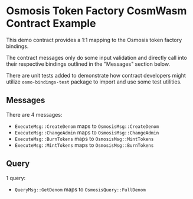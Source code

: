 # Osmosis Token Factory CosmWasm Contract Example

This demo contract provides a 1:1 mapping to the Osmosis token factory
bindings.

The contract messages only do some input validation and
directly call into their respective bindings outlined in the
"Messages" section below.

There are unit tests added to demonstrate how contract
developers might utilize `osmo-bindings-test` package
to import and use some test utilities.

## Messages

There are 4 messages:
- `ExecuteMsg::CreateDenom` maps to `OsmosisMsg::CreateDenom`
- `ExecuteMsg::ChangeAdmin` maps to `OsmosisMsg::ChangeAdmin`
- `ExecuteMsg::BurnTokens` maps to `OsmosisMsg::MintTokens`
- `ExecuteMsg::MintTokens` maps to `OsmosisMsg::BurnTokens`

## Query

1 query:
- `QueryMsg::GetDenom` maps to `OsmosisQuery::FullDenom`
